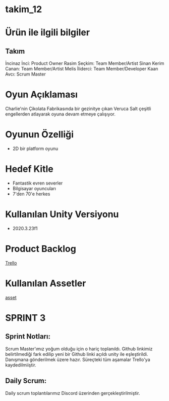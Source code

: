 # takim_12
# Ürün ile ilgili bilgiler
## Takım
İncinaz İnci: Product Owner
Rasim Seçkim: Team Member/Artist
Sinan Kerim Canan: Team Member/Artist
Melis İliderci: Team Member/Developer
Kaan Avcı: Scrum Master
# Oyun Açıklaması
Charlie'nin Çikolata Fabrikasında bir gezinitye çıkan Veruca Salt çeşitli engellerden atlayarak oyuna devam etmeye çalışıyor.
# Oyunun Özelliği
- 2D bir platform oyunu 
# Hedef Kitle
- Fantastik evren severler
- Bilgisayar oyuncuları
- 7'den 70'e herkes
# Kullanılan Unity Versiyonu 
- 2020.3.23f1
# Product Backlog
[ Trello](https://trello.com/b/C7vKQKEV/unity-tak%C4%B1m-12)
# Kullanılan Assetler
[asset](https://oyunveuygulama.slack.com/files/U02NKTQ7ZD4/F02Q1EL8QUA/2.unitypackage)  
# SPRINT 3
## Sprint Notları:
Scrum Master'ımız yoğum olduğu için o hariç toplanıldı. Github linkimiz belirtilmediği fark edilip yeni bir Github linki açıldı unity ile eşleştirildi. Danışmana gönderilmek üzere hazır. Süreçteki tüm aşamalar Trello'ya kaydedilmiiştir.
## Daily Scrum:
Daily scrum toplantılarımız Discord üzerinden gerçekleştirilmiştir.

